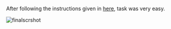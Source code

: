 After following the instructions given in [here](https://github.com/amfoss/star-me/), task was very easy.

![finalscrshot](https://user-images.githubusercontent.com/73292575/97356306-162f8d00-18be-11eb-933c-2d19f889e9ef.PNG)


